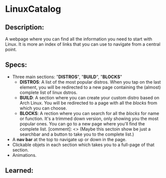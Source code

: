# LinuxCatalog

## Description:
A webpage where you can find all the information you need to start with Linux. It is more an index of links that you can use to navigate from a central point.

## Specs:
- Three main sections: "**DISTROS**", "**BUILD**", "**BLOCKS**"
  - **DISTROS**: A list of the most popular distros. When you tap on the last element, you will be redirected to a new page containing the (almost) complete list of linux dstros.
  - **BUILD**: A section where you can create your custom distro based on Arch Linux. You will be redirected to a page with all the _blocks_ from which you can choose.
  - **BLOCKS**: A rection where you can search for all the _blocks_ for name or function. It's a trimmed down version, only showing you the most popular ones. You can go to a new page where you'll find the complete list. [comment]: <> (Maybe this sectoin show be just a searchbar and a button to take you to the complete list.)
-  A **nav bar** at the top to navigate up or down in the page.
- Clickable objets in each section which takes you to a full-page of that section.
- Animations.

## Learned:
